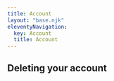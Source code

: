```yaml
---
title: Account
layout: "base.njk"
eleventyNavigation:
  key: Account
  title: Account
---
```


## Deleting your account
